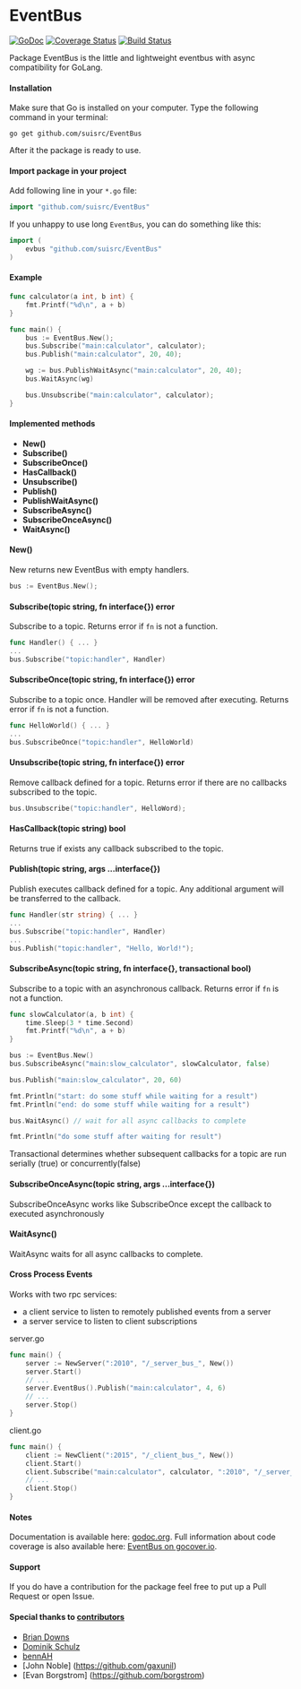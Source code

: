 EventBus
======

[![GoDoc](https://godoc.org/github.com/asaskevich/EventBus?status.svg)](https://godoc.org/github.com/asaskevich/EventBus) [![Coverage Status](https://img.shields.io/coveralls/asaskevich/EventBus.svg)](https://coveralls.io/r/asaskevich/EventBus?branch=master) [![Build Status](https://travis-ci.org/asaskevich/EventBus.svg)](https://travis-ci.org/asaskevich/EventBus)

Package EventBus is the little and lightweight eventbus with async compatibility for GoLang.

#### Installation
Make sure that Go is installed on your computer.
Type the following command in your terminal:

	go get github.com/suisrc/EventBus

After it the package is ready to use.

#### Import package in your project
Add following line in your `*.go` file:
```go
import "github.com/suisrc/EventBus"
```
If you unhappy to use long `EventBus`, you can do something like this:
```go
import (
	evbus "github.com/suisrc/EventBus"
)
```

#### Example
```go
func calculator(a int, b int) {
	fmt.Printf("%d\n", a + b)
}

func main() {
	bus := EventBus.New();
	bus.Subscribe("main:calculator", calculator);
	bus.Publish("main:calculator", 20, 40);

	wg := bus.PublishWaitAsync("main:calculator", 20, 40);
	bus.WaitAsync(wg)

	bus.Unsubscribe("main:calculator", calculator);
}
```

#### Implemented methods
* **New()**
* **Subscribe()**
* **SubscribeOnce()**
* **HasCallback()**
* **Unsubscribe()**
* **Publish()**
* **PublishWaitAsync()**
* **SubscribeAsync()**
* **SubscribeOnceAsync()**
* **WaitAsync()**

#### New()
New returns new EventBus with empty handlers.
```go
bus := EventBus.New();
```

#### Subscribe(topic string, fn interface{}) error
Subscribe to a topic. Returns error if `fn` is not a function.
```go
func Handler() { ... }
...
bus.Subscribe("topic:handler", Handler)
```

#### SubscribeOnce(topic string, fn interface{}) error
Subscribe to a topic once. Handler will be removed after executing. Returns error if `fn` is not a function.
```go
func HelloWorld() { ... }
...
bus.SubscribeOnce("topic:handler", HelloWorld)
```

#### Unsubscribe(topic string, fn interface{}) error
Remove callback defined for a topic. Returns error if there are no callbacks subscribed to the topic.
```go
bus.Unsubscribe("topic:handler", HelloWord);
```

#### HasCallback(topic string) bool
Returns true if exists any callback subscribed to the topic.

#### Publish(topic string, args ...interface{})
Publish executes callback defined for a topic. Any additional argument will be transferred to the callback.
```go
func Handler(str string) { ... }
...
bus.Subscribe("topic:handler", Handler)
...
bus.Publish("topic:handler", "Hello, World!");
```

#### SubscribeAsync(topic string, fn interface{}, transactional bool)
Subscribe to a topic with an asynchronous callback. Returns error if `fn` is not a function.
```go
func slowCalculator(a, b int) {
	time.Sleep(3 * time.Second)
	fmt.Printf("%d\n", a + b)
}

bus := EventBus.New()
bus.SubscribeAsync("main:slow_calculator", slowCalculator, false)

bus.Publish("main:slow_calculator", 20, 60)

fmt.Println("start: do some stuff while waiting for a result")
fmt.Println("end: do some stuff while waiting for a result")

bus.WaitAsync() // wait for all async callbacks to complete

fmt.Println("do some stuff after waiting for result")
```
Transactional determines whether subsequent callbacks for a topic are run serially (true) or concurrently(false)

#### SubscribeOnceAsync(topic string, args ...interface{})
SubscribeOnceAsync works like SubscribeOnce except the callback to executed asynchronously

####  WaitAsync()
WaitAsync waits for all async callbacks to complete.

#### Cross Process Events
Works with two rpc services:
- a client service to listen to remotely published events from a server
- a server service to listen to client subscriptions

server.go
```go
func main() {
    server := NewServer(":2010", "/_server_bus_", New())
    server.Start()
    // ...
    server.EventBus().Publish("main:calculator", 4, 6)
    // ...
    server.Stop()
}
```

client.go
```go
func main() {
    client := NewClient(":2015", "/_client_bus_", New())
    client.Start()
    client.Subscribe("main:calculator", calculator, ":2010", "/_server_bus_")
    // ...
    client.Stop()
}
```

#### Notes
Documentation is available here: [godoc.org](https://godoc.org/github.com/asaskevich/EventBus).
Full information about code coverage is also available here: [EventBus on gocover.io](http://gocover.io/github.com/asaskevich/EventBus).

#### Support
If you do have a contribution for the package feel free to put up a Pull Request or open Issue.

#### Special thanks to [contributors](https://github.com/asaskevich/EventBus/graphs/contributors)
* [Brian Downs](https://github.com/briandowns)
* [Dominik Schulz](https://github.com/gittex)
* [bennAH](https://github.com/bennAH)
* [John Noble] (https://github.com/gaxunil)
* [Evan Borgstrom] (https://github.com/borgstrom)
